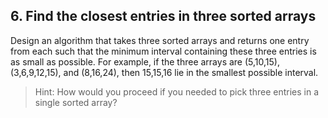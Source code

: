 ## 6. Find the closest entries in three sorted arrays

Design an algorithm that takes three sorted arrays and returns one entry from each such that the minimum interval containing these three entries is as small as possible. For example, if the three arrays are (5,10,15), (3,6,9,12,15), and (8,16,24), then 15,15,16 lie in the smallest possible interval.

> Hint: How would you proceed if you needed to pick three entries in a single sorted array?